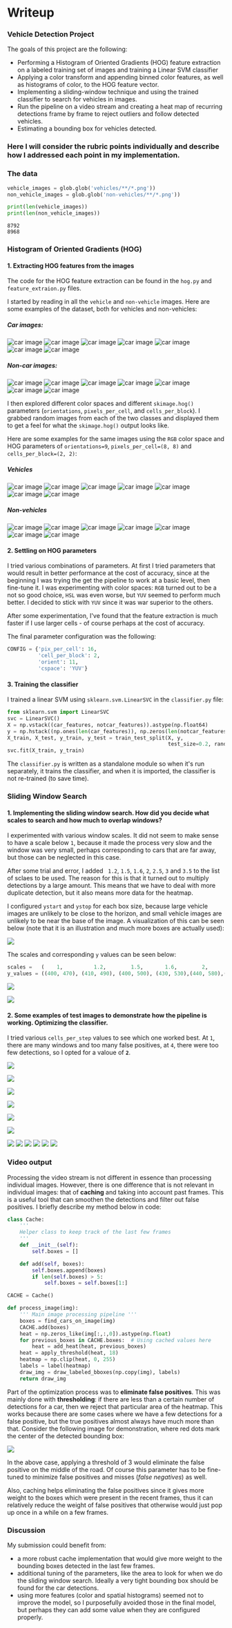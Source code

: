 # Writeup

### **Vehicle Detection Project**

The goals of this project are the following:

* Performing a Histogram of Oriented Gradients (HOG) feature extraction on a labeled training set of images and training a Linear SVM classifier
* Applying a color transform and appending binned color features, as well as histograms of color, to the HOG feature vector.
* Implementing a sliding-window technique and using the trained classifier to search for vehicles in images.
* Run the pipeline on a video stream and creating a heat map of recurring detections frame by frame to reject outliers and follow detected vehicles.
* Estimating a bounding box for vehicles detected.




### Here I will consider the rubric points individually and describe how I addressed each point in my implementation.  

### The data

```python
vehicle_images = glob.glob('vehicles/**/*.png'))
non_vehicle_images = glob.glob('non-vehicles/**/*.png'))

print(len(vehicle_images))
print(len(non_vehicle_images))
```

```
8792
8968
```

### Histogram of Oriented Gradients (HOG)

#### 1. Extracting HOG features from the images

The code for the HOG feature extraction can be found in the `hog.py` and `feature_extraion.py` files.  

I started by reading in all the `vehicle` and `non-vehicle` images. Here are some examples of the dataset, both for vehicles and non-vehicles:

##### Car images:

![car image](vehicle_examples/0.png)
![car image](vehicle_examples/1.png)
![car image](vehicle_examples/2.png)
![car image](vehicle_examples/3.png)
![car image](vehicle_examples/4.png)
![car image](vehicle_examples/5.png)
![car image](vehicle_examples/6.png)


##### Non-car images:

![car image](non_vehicle_examples/0.png)
![car image](non_vehicle_examples/1.png)
![car image](non_vehicle_examples/2.png)
![car image](non_vehicle_examples/3.png)
![car image](non_vehicle_examples/4.png)
![car image](non_vehicle_examples/5.png)
![car image](non_vehicle_examples/6.png)


I then explored different color spaces and different `skimage.hog()` parameters (`orientations`, `pixels_per_cell`, and `cells_per_block`).  I grabbed random images from each of the two classes and displayed them to get a feel for what the `skimage.hog()` output looks like.

Here are some examples for the same images using the `RGB` color space and HOG parameters of `orientations=9`, `pixels_per_cell=(8, 8)` and `cells_per_block=(2, 2)`:

##### Vehicles

![car image](output_images/hog_0.png)
![car image](output_images/hog_1.png)
![car image](output_images/hog_2.png)
![car image](output_images/hog_3.png)
![car image](output_images/hog_4.png)
![car image](output_images/hog_5.png)
![car image](output_images/hog_6.png)

##### Non-vehicles

![car image](output_images/non_vehicle_hog_0.png)
![car image](output_images/non_vehicle_hog_1.png)
![car image](output_images/non_vehicle_hog_2.png)
![car image](output_images/non_vehicle_hog_3.png)
![car image](output_images/non_vehicle_hog_4.png)
![car image](output_images/non_vehicle_hog_5.png)
![car image](output_images/non_vehicle_hog_6.png)


#### 2. Settling on HOG parameters

I tried various combinations of parameters. At first I tried parameters that would result in better performance at the cost of accuracy, since at the beginning I was trying the get the pipeline to work at a basic level, then fine-tune it.
I was experimenting with color spaces: `RGB` turned out to be a not so good choice, `HSL` was even worse, but `YUV` seemed to perform much better. I decided to stick with `YUV` since it was war superior to the others.

After some experimentation, I've found that the feature extraction is much faster if I use larger cells - of course perhaps at the cost of accuracy.

The final parameter configuration was the following:

```python
CONFIG = {'pix_per_cell': 16,
          'cell_per_block': 2,
          'orient': 11,
          'cspace': 'YUV'}
```

#### 3. Training the classifier

I trained a linear SVM using `sklearn.svm.LinearSVC` in the `classifier.py` file:

```python
from sklearn.svm import LinearSVC
svc = LinearSVC()
X = np.vstack((car_features, notcar_features)).astype(np.float64)
y = np.hstack((np.ones(len(car_features)), np.zeros(len(notcar_features))))
X_train, X_test, y_train, y_test = train_test_split(X, y,
                                                    test_size=0.2, random_state=rand_state)
svc.fit(X_train, y_train)
```

The `classifier.py` is written as a standalone module so when it's run separately, it trains the classifier, and when it is imported, the classifier is not re-trained (to save time).


### Sliding Window Search

#### 1. Implementing the sliding window search.  How did you decide what scales to search and how much to overlap windows?

I experimented with various window scales. It did not seem to make sense to have a scale below `1`, because it made the process very slow and the window was very small, perhaps corresponding to cars that are far away, but those can be neglected in this case.

After some trial and error, I added ` 1.2`, `1.5`, `1.6`, `2`, `2.5`, `3` and `3.5` to the list of sclaes to be used. The reason for this is that it turned out to multiply detections by a large amount. This means that we have to deal with more duplicate detection, but it also means more data for the heatmap.

I configured `ystart` and `ystop` for each box size, because large vehicle images are unlikely to be close to the horizon, and small vehicle images are unlikely to be near the base of the image. A visualization of this can be seen below (note that it is an illustration and much more boxes are actually used):

![](output_images/box_sizes.png)

The scales and corresponding `y` values can be seen below:

```python
scales =   (    1,          1.2,        1.5,       1.6,        2,         2.5,       3,          3.5)
y_values = ((400, 470), (410, 490), (400, 500), (430, 530),(440, 580),(410, 700),(430, 680), (420, 660))
```

![](output_images/find_cars.png)


![](output_images/heatmap.png)


#### 2. Some examples of test images to demonstrate how the pipeline is working.  Optimizing the classifier.


I tried various `cells_per_step` values to see which one worked best. At `1`, there are many windows and too many false positives, at `4`, there were too few detections, so I opted for a valoue of **`2`**.


![](output_images/test1.png)

![](output_images/test2.png)

![](output_images/test3.png)

![](output_images/test4.png)

![](output_images/test5.png)

![](output_images/test6.png)


![](output_images/label_test1.png)
![](output_images/label_test2.png)
![](output_images/label_test3.png)
![](output_images/label_test4.png)
![](output_images/label_test5.png)
![](output_images/label_test6.png)


### Video output

Processing the video stream is not different in essence than processing individual images. However, there is one difference that is not relevant in individual images: that of **caching** and taking into account past frames. This is a useful tool that can smoothen the detections and filter out false positives. I briefly describe my method below in code:

```python
class Cache:
    '''
    Helper class to keep track of the last few frames
    '''
    def __init__(self):
        self.boxes = []

    def add(self, boxes):
        self.boxes.append(boxes)
        if len(self.boxes) > 5:
            self.boxes = self.boxes[1:]

CACHE = Cache()

def process_image(img):
    ''' Main image processing pipeline '''
    boxes = find_cars_on_image(img)
    CACHE.add(boxes)
    heat = np.zeros_like(img[:,:,0]).astype(np.float)
    for previous_boxes in CACHE.boxes:  # Using cached values here
        heat = add_heat(heat, previous_boxes)
    heat = apply_threshold(heat, 18)
    heatmap = np.clip(heat, 0, 255)
    labels = label(heatmap)
    draw_img = draw_labeled_bboxes(np.copy(img), labels)
    return draw_img
```

Part of the optimization process was to **eliminate false positives**. This was mainly done with **thresholding**: if there are less than a certain number of detections for a car, then we reject that particular area of the heatmap. This works because there are some cases where we have a few detections for a false positive, but the true positives almost always have much more than that. Consider the following image for demonstration, where red dots mark the center of the detected bounding box:

![](output_images/false_positives.png)

In the above case, applying a threshold of 3 would eliminate the false positive on the middle of the road. Of course this parameter has to be fine-tuned to minimize false positives and misses (*false negatives*) as well.

Also, caching helps eliminating the false positives since it gives more weight to the boxes which were present in the recent frames, thus it can relatively reduce the weight of false positives that otherwise would just pop up once in a while on a few frames.

### Discussion

My submission could benefit from:

- a more robust cache implementation that would give more weight to the bounding boxes detected in the last few frames.
- additional tuning of the parameters, like the area to look for when we do the sliding window search. Ideally a very tight bounding box should be found for the car detections.
- using more features (color and spatial histograms) seemed not to improve the model, so I purposefully avoided those in the final model, but perhaps they can add some value when they are configured properly.
